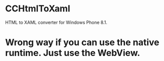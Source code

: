 CCHtmlToXaml
=========

HTML to XAML converter for Windows Phone 8.1.

Wrong way if you can use the native runtime. Just use the WebView.
========
